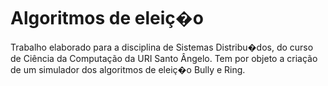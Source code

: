 # Algoritmos de eleiç�o
Trabalho elaborado para a disciplina de Sistemas Distribu�dos, do curso de Ciência da Computação da URI Santo Ângelo.
Tem por objeto a criação de um simulador dos algoritmos de eleiç�o Bully e Ring.